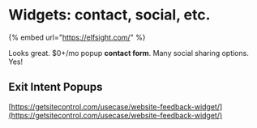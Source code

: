 # Widgets: contact, social, etc.

{% embed url="https://elfsight.com/" %}

Looks great. $0+/mo popup **contact form**. Many social sharing options. Yes!



## Exit Intent Popups

[https://getsitecontrol.com/usecase/website-feedback-widget/](https://getsitecontrol.com/usecase/website-feedback-widget/)

